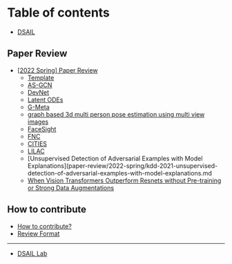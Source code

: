 # Table of contents

* [DSAIL](README.md)

## Paper Review

* [\[2022 Spring\] Paper Review](paper-review/2022-spring-paper-review/README.md)
  * [Template](paper-review/2022-spring-paper-review/template.md)
  * [AS-GCN](paper-review/2022-spring/ICDM-2021-ASGCN.md)
  * [DevNet](paper-review/2022-spring/SIGKDD-2019-DevNet.md)
  * [Latent ODEs](paper-review/2022-spring/NeurIPS-2020-LatentODE.md)
  * [G-Meta](paper-review/2022-spring/G-Meta.md)
  * [graph based 3d multi person pose estimation using multi view images](paper-review/2022-spring/iccv-2021-graph-based-3d-multi-person-pose-estimation-using-multi-view-images.md)
  * [FaceSight](paper-review/2022-spring/chi-2021-facesight.md)
  * [FNC](paper-review/2022-spring/WACV-2022-FNC.md)
  * [CITIES](paper-review/2022-spring/ICDM-2020-Cites.md)
  * [LILAC](paper-review/2022-spring/LILAC.md)
  * [Unsupervised Detection of Adversarial Examples with Model Explanations](paper-review/2022-spring/kdd-2021-unsupervised-detection-of-adversarial-examples-with-model-explanations.md
  * [When Vision Transformers Outperform Resnets without Pre-training or Strong Data Augmentations](paper-review/2022-spring/ICLR-2022-When-Vision-Transformer-Outperform-ResNets-Without-Pre-Training-Or-Strong-Data-Augmentations.md)

## How to contribute

* [How to contribute?](how-to-contribute.md)
* [Review Format](paper-review/template.md)

***

* [DSAIL Lab](https://dsail.kaist.ac.kr)
